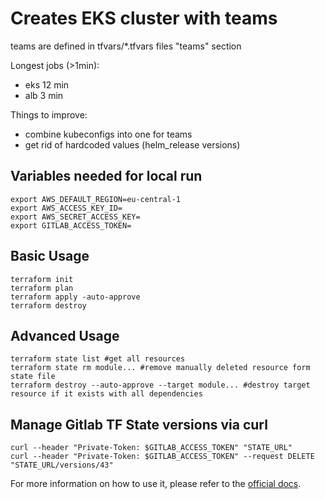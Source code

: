 # Creates EKS cluster with teams

teams are defined in tfvars/*.tfvars files "teams" section

Longest jobs (>1min): 
- eks 12 min
- alb 3 min

Things to improve:
- combine kubeconfigs into one for teams
- get rid of hardcoded values (helm_release versions)

## Variables needed for local run
```
export AWS_DEFAULT_REGION=eu-central-1
export AWS_ACCESS_KEY_ID=
export AWS_SECRET_ACCESS_KEY=
export GITLAB_ACCESS_TOKEN=
```
## Basic Usage
```
terraform init
terraform plan
terraform apply -auto-approve
terraform destroy
```
## Advanced Usage
```
terraform state list #get all resources
terraform state rm module... #remove manually deleted resource form state file
terraform destroy --auto-approve --target module... #destroy target resource if it exists with all dependencies
```
## Manage Gitlab TF State versions via curl
```
curl --header "Private-Token: $GITLAB_ACCESS_TOKEN" "STATE_URL"
curl --header "Private-Token: $GITLAB_ACCESS_TOKEN" --request DELETE "STATE_URL/versions/43"
```
For more information on how to use it, please refer to the [official docs](https://docs.gitlab.com/ee/user/infrastructure/clusters/connect/new_eks_cluster.html).